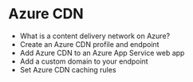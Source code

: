 # Azure CDN

- What is a content delivery network on Azure?
- Create an Azure CDN profile and endpoint
- Add Azure CDN to an Azure App Service web app
- Add a custom domain to your endpoint
- Set Azure CDN caching rules
